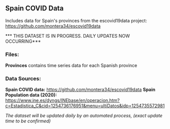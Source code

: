 ## Spain COVID Data

Includes data for Spain's provinces from the escovid19data project: https://github.com/montera34/escovid19data

*** THIS  DATASET IS IN PROGRESS. DAILY UPDATES NOW OCCURRING***
 
 
### Files:

**Provinces** contains time series data for each Spanish province


### Data Sources:

**Spain COVID data:** https://github.com/montera34/escovid19data
**Spain Population data (2020):** https://www.ine.es/dyngs/INEbase/en/operacion.htm?c=Estadistica_C&cid=1254736176951&menu=ultiDatos&idp=1254735572981

_The dataset will be updated daily by an automated process, (exact update time to be confirmed)_
